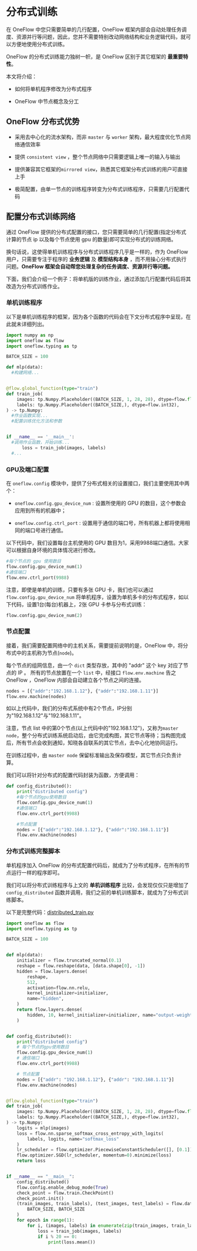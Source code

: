 # 分布式训练

在 OneFlow 中您只需要简单的几行配置，OneFlow 框架内部会自动处理任务调度、资源并行等问题，因此，您并不需要特别改动网络结构和业务逻辑代码，就可以方便地使用分布式训练。

OneFlow 的分布式训练能力独树一帜，是 OneFlow 区别于其它框架的 **最重要特性**。

本文将介绍：

* 如何将单机程序修改为分布式程序

* OneFlow 中节点概念及分工

## OneFlow 分布式优势

* 采用去中心化的流水架构，而非 `master` 与 `worker` 架构，最大程度优化节点网络通信效率

* 提供 `consistent view` ，整个节点网络中只需要逻辑上唯一的输入与输出

* 提供兼容其它框架的`mirrored view`，熟悉其它框架分布式训练的用户可直接上手

* 极简配置，由单一节点的训练程序转变为分布式训练程序，只需要几行配置代码

## 配置分布式训练网络

通过 OneFlow 提供的分布式配置的接口，您只需要简单的几行配置(指定分布式计算的节点 ip 以及每个节点使用 gpu 的数量)即可实现分布式的训练网络。

换句话说，这使得单机训练程序与分布式训练程序几乎是一样的，作为 OneFlow 用户，只需要专注于程序的 **业务逻辑** 及 **模型结构本身** ，而不用操心分布式执行问题。**OneFlow 框架会自动帮您处理复杂的任务调度、资源并行等问题。**

下面，我们会介绍一个例子：将单机版的训练作业，通过添加几行配置代码后将其改造为分布式训练作业。

### 单机训练程序
以下是单机训练程序的框架，因为各个函数的代码会在下文分布式程序中呈现，在此就未详细列出。
```python
import numpy as np
import oneflow as flow
import oneflow.typing as tp

BATCH_SIZE = 100

def mlp(data):
  #构建网络...


@flow.global_function(type="train")
def train_job(
    images: tp.Numpy.Placeholder((BATCH_SIZE, 1, 28, 28), dtype=flow.float),
    labels: tp.Numpy.Placeholder((BATCH_SIZE,), dtype=flow.int32),
) -> tp.Numpy:
  #作业函数实现...
  #配置训练优化方法和参数


if __name__ == '__main__':
  #调用作业函数，开始训练...
      loss = train_job(images, labels)
  #...
```

### GPU及端口配置

在 `oneflow.config` 模块中，提供了分布式相关的设置接口，我们主要使用其中两个：

* `oneflow.config.gpu_device_num` : 设置所使用的 GPU 的数目，这个参数会应用到所有的机器中；

* `oneflow.config.ctrl_port` : 设置用于通信的端口号，所有机器上都将使用相同的端口号进行通信。

以下代码中，我们设置每台主机使用的 GPU 数目为1，采用9988端口通信。大家可以根据自身环境的具体情况进行修改。
```python
#每个节点的 gpu 使用数目
flow.config.gpu_device_num(1)
#通信端口
flow.env.ctrl_port(9988)
```

注意，即使是单机的训练，只要有多张 GPU 卡，我们也可以通过 `flow.config.gpu_device_num` 将单机程序，设置为单机多卡的分布式程序，如以下代码，设置1台(每台)机器上，2张 GPU 卡参与分布式训练：
```python
flow.config.gpu_device_num(2)
```

### 节点配置

接着，我们需要配置网络中的主机关系，需要提前说明的是，OneFlow 中，将分布式中的主机称为节点(`node`)。

每个节点的组网信息，由一个 `dict` 类型存放，其中的 "addr" 这个 key 对应了节点的 IP 。
所有的节点放置在一个 `list` 中，经接口 `flow.env.machine` 告之 OneFlow ，OneFlow 内部会自动建立各个节点之间的连接。

```python
nodes = [{"addr":"192.168.1.12"}, {"addr":"192.168.1.11"}]
flow.env.machine(nodes)
```

如以上代码中，我们的分布式系统中有2个节点，IP分别为"192.168.1.12"与"192.168.1.11"。

注意，节点 list 中的第0个节点(以上代码中的"192.168.1.12")，又称为`master node`，整个分布式训练系统启动后，由它完成构图，其它节点等待；当构图完成后，所有节点会收到通知，知晓各自联系的其它节点，去中心化地协同运行。

在训练过程中，由 `master node` 保留标准输出及保存模型，其它节点只负责计算。

我们可以将针对分布式的配置代码封装为函数，方便调用：

```python
def config_distributed():
    print("distributed config")
    #每个节点的gpu使用数目
    flow.config.gpu_device_num(1)
    #通信端口
    flow.env.ctrl_port(9988)

    #节点配置
    nodes = [{"addr":"192.168.1.12"}, {"addr":"192.168.1.11"}]
    flow.env.machine(nodes)
```

### 分布式训练完整脚本
单机程序加入 OneFlow 的分布式配置代码后，就成为了分布式程序，在所有的节点运行一样的程序即可。

我们可以将分布式训练程序与上文的 **单机训练程序** 比较，会发现仅仅只是增加了 `config_distributed` 函数并调用，我们之前的单机训练脚本，就成为了分布式训练脚本。

以下是完整代码：[distributed_train.py](../code/basics_topics/distributed_train.py)

```python
import oneflow as flow
import oneflow.typing as tp

BATCH_SIZE = 100


def mlp(data):
    initializer = flow.truncated_normal(0.1)
    reshape = flow.reshape(data, [data.shape[0], -1])
    hidden = flow.layers.dense(
        reshape,
        512,
        activation=flow.nn.relu,
        kernel_initializer=initializer,
        name="hidden",
    )
    return flow.layers.dense(
        hidden, 10, kernel_initializer=initializer, name="output-weight"
    )


def config_distributed():
    print("distributed config")
    # 每个节点的gpu使用数目
    flow.config.gpu_device_num(1)
    # 通信端口
    flow.env.ctrl_port(9988)

    # 节点配置
    nodes = [{"addr": "192.168.1.12"}, {"addr": "192.168.1.11"}]
    flow.env.machine(nodes)


@flow.global_function(type="train")
def train_job(
    images: tp.Numpy.Placeholder((BATCH_SIZE, 1, 28, 28), dtype=flow.float),
    labels: tp.Numpy.Placeholder((BATCH_SIZE,), dtype=flow.int32),
) -> tp.Numpy:
    logits = mlp(images)
    loss = flow.nn.sparse_softmax_cross_entropy_with_logits(
        labels, logits, name="softmax_loss"
    )
    lr_scheduler = flow.optimizer.PiecewiseConstantScheduler([], [0.1])
    flow.optimizer.SGD(lr_scheduler, momentum=0).minimize(loss)
    return loss


if __name__ == "__main__":
    config_distributed()
    flow.config.enable_debug_mode(True)
    check_point = flow.train.CheckPoint()
    check_point.init()
    (train_images, train_labels), (test_images, test_labels) = flow.data.load_mnist(
        BATCH_SIZE, BATCH_SIZE
    )
    for epoch in range(1):
        for i, (images, labels) in enumerate(zip(train_images, train_labels)):
            loss = train_job(images, labels)
            if i % 20 == 0:
                print(loss.mean())

```
